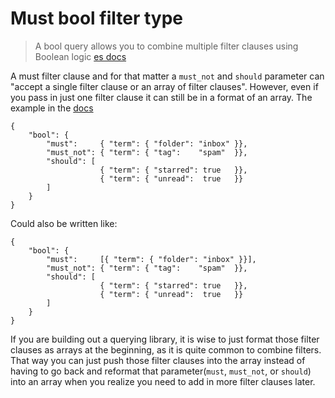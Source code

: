 # Must bool filter type
> A bool query allows you to combine multiple filter clauses using Boolean logic
[es docs](https://www.elastic.co/guide/en/elasticsearch/guide/current/_most_important_queries_and_filters.html#_bool_filter)

A must filter clause and for that matter a `must_not` and `should` parameter
can "accept a single filter clause or an array of filter clauses". However, even
if you pass in just one filter clause it can still be in a format of an array.
The example in the [docs](https://www.elastic.co/guide/en/elasticsearch/guide/current/_most_important_queries_and_filters.html#_bool_filter)
```
{
    "bool": {
        "must":     { "term": { "folder": "inbox" }},
        "must_not": { "term": { "tag":    "spam"  }},
        "should": [
                    { "term": { "starred": true   }},
                    { "term": { "unread":  true   }}
        ]
    }
}
```
Could also be written like:
```
{
    "bool": {
        "must":     [{ "term": { "folder": "inbox" }}],
        "must_not": { "term": { "tag":    "spam"  }},
        "should": [
                    { "term": { "starred": true   }},
                    { "term": { "unread":  true   }}
        ]
    }
}
```
If you are building out a querying library, it is wise to just format those filter
clauses as arrays at the beginning, as it is quite common to combine filters. That way
you can just push those filter clauses into the array instead of having to go back and reformat
that parameter(`must`, `must_not`, or `should`) into an array when you realize you need to add in more filter clauses later.
